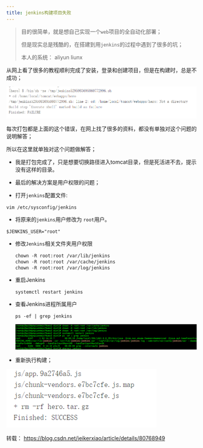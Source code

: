 ```yaml
---
title: jenkins构建项目失败
---
```




> 目的很简单，就是想自己实现一个`web`项目的全自动化部署；
>
> 但是现实总是残酷的，在搭建到用`jenkins`的过程中遇到了很多的坑；
>
> 本人的系统： aliyun liunx 

从网上看了很多的教程顺利完成了安装，登录和创建项目，但是在构建时，总是不成功；

![1596265240727](assets/1596265240727.png)

每次打包都是上面的这个错误，在网上找了很多的资料，都没有单独对这个问题的说明解答；

所以在这里就单独对这个问题做解答；

- 我是打包完成了，只是想要切换路径进入tomcat目录，但是死活进不去，提示没有这样的目录。

- 最后的解决方案是用户权限的问题；

-  打开`jenkins`配置文件: 

  ```
  vim /etc/sysconfig/jenkins
  ```

-  将原来的`jenkins`用户修改为 `root`用户。 

  ```
  $JENKINS_USER="root"
  ```

- 修改`Jenkins`相关文件夹用户权限

  ```
  chown -R root:root /var/lib/jenkins
  chown -R root:root /var/cache/jenkins
  chown -R root:root /var/log/jenkins
  ```

- 重启Jenkins

  ```
  systemctl restart jenkins
  ```

- 查看Jenkins进程所属用户

  ```
  ps -ef | grep jenkins
  ```

  ![1596265662379](assets/1596265662379.png)

- 重新执行构建；

![1596265758450](assets/1596265758450.png)

转载： https://blog.csdn.net/jeikerxiao/article/details/80768949 

